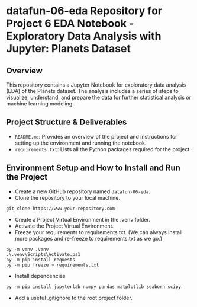 # datafun-06-eda Repository for Project 6 EDA Notebook - Exploratory Data Analysis with Jupyter: Planets Dataset

## Overview

This repository contains a Jupyter Notebook for exploratory data analysis (EDA) of the Planets dataset. The analysis includes a series of steps to visualize, understand, and prepare the data for further statistical analysis or machine learning modeling.

## Project Structure & Deliverables

- `README.md`: Provides an overview of the project and instructions for setting up the environment and running the notebook.
- `requirements.txt`: Lists all the Python packages required for the project.

## Environment Setup and How to Install and Run the Project

- Create a new GitHub repository named `datafun-06-eda`.
- Clone the repository to your local machine.
```console
git clone https://www.your-repository.com
```
- Create a Project Virtual Environment in the .venv folder.
- Activate the Project Virtual Environment.
- Freeze your requirements to requirements.txt.  (We can always install more packages and re-freeze to requirements.txt as we go.)

```console
py -m venv .venv
.\.venv\Scripts\Activate.ps1
py -m pip install requests
py -m pip freeze > requirements.txt
```
- Install dependencies

```console
py -m pip install jupyterlab numpy pandas matplotlib seaborn scipy
```

- Add a useful .gitignore to the root project folder.


